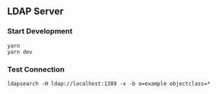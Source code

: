 ## LDAP Server

### Start Development

```
yarn
yarn dev
```

### Test Connection

```
ldapsearch -H ldap://localhost:1389 -x -b o=example objectclass=*
```
